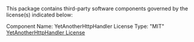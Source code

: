 <!-- markdownlint-disable -->

This package contains third-party software components governed by the license(s)
indicated below:

<!-- markdownlint-restore -->

Component Name: YetAnotherHttpHandler License Type: "MIT"
[YetAnotherHttpHandler License](https://opensource.org/license/mit)
